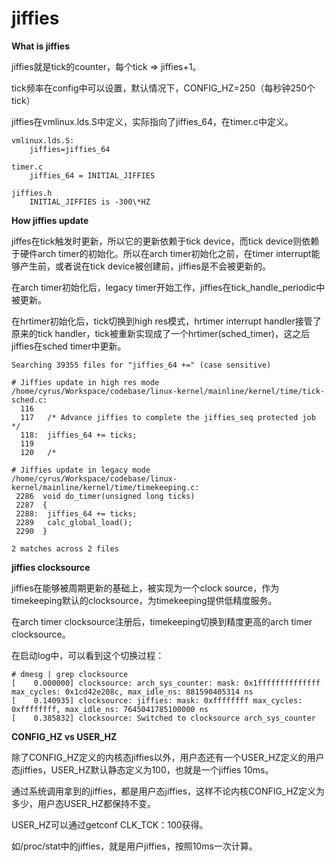 # jiffies

**What is jiffies**

jiffies就是tick的counter，每个tick => jiffies+1。

tick频率在config中可以设置，默认情况下，CONFIG_HZ=250（每秒钟250个tick）

jiffies在vmlinux.lds.S中定义，实际指向了jiffies_64，在timer.c中定义。

```
vmlinux.lds.S:
	jiffies=jiffies_64

timer.c
	jiffies_64 = INITIAL_JIFFIES

jiffies.h
	INITIAL_JIFFIES is -300\*HZ
```

**How jiffies update**

jiffes在tick触发时更新，所以它的更新依赖于tick device，而tick device则依赖于硬件arch timer的初始化。所以在arch timer初始化之前，在timer interrupt能够产生前，或者说在tick device被创建前，jiffies是不会被更新的。

在arch timer初始化后，legacy timer开始工作，jiffies在tick_handle_periodic中被更新。

在hrtimer初始化后，tick切换到high res模式，hrtimer interrupt handler接管了原来的tick handler，tick被重新实现成了一个hrtimer(sched_timer)，这之后jiffies在sched timer中更新。

```
Searching 39355 files for "jiffies_64 +=" (case sensitive)

# Jiffies update in high res mode
/home/cyrus/Workspace/codebase/linux-kernel/mainline/kernel/time/tick-sched.c:
  116  
  117  	/* Advance jiffies to complete the jiffies_seq protected job */
  118: 	jiffies_64 += ticks;
  119  
  120  	/*

# Jiffies update in legacy mode
/home/cyrus/Workspace/codebase/linux-kernel/mainline/kernel/time/timekeeping.c:
 2286  void do_timer(unsigned long ticks)
 2287  {
 2288: 	jiffies_64 += ticks;
 2289  	calc_global_load();
 2290  }

2 matches across 2 files
```

**jiffies clocksource**

jiffies在能够被周期更新的基础上，被实现为一个clock source，作为timekeeping默认的clocksource，为timekeeping提供低精度服务。

在arch timer clocksource注册后，timekeeping切换到精度更高的arch timer clocksource。

在启动log中，可以看到这个切换过程：

```
# dmesg | grep clocksource
[    0.000000] clocksource: arch_sys_counter: mask: 0x1ffffffffffffff max_cycles: 0x1cd42e208c, max_idle_ns: 881590405314 ns
[    0.140935] clocksource: jiffies: mask: 0xffffffff max_cycles: 0xffffffff, max_idle_ns: 7645041785100000 ns
[    0.385832] clocksource: Switched to clocksource arch_sys_counter
```

**CONFIG_HZ vs USER_HZ**

除了CONFIG_HZ定义的内核态jiffies以外，用户态还有一个USER_HZ定义的用户态jiffies，USER_HZ默认静态定义为100，也就是一个jiffies 10ms。

通过系统调用拿到的jiffies，都是用户态jiffies，这样不论内核CONFIG_HZ定义为多少，用户态USER_HZ都保持不变。

USER_HZ可以通过getconf CLK_TCK：100获得。

如/proc/stat中的jiffies，就是用户jiffies，按照10ms一次计算。
